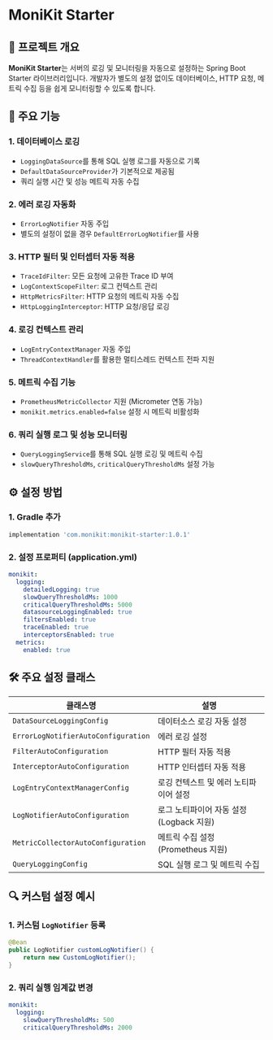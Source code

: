 # MoniKit Starter

## 📌 프로젝트 개요
**MoniKit Starter**는 서버의 로깅 및 모니터링을 자동으로 설정하는 Spring Boot Starter 라이브러리입니다.
개발자가 별도의 설정 없이도 데이터베이스, HTTP 요청, 메트릭 수집 등을 쉽게 모니터링할 수 있도록 합니다.

## 🔧 주요 기능

### 1. **데이터베이스 로깅**
- `LoggingDataSource`를 통해 SQL 실행 로그를 자동으로 기록
- `DefaultDataSourceProvider`가 기본적으로 제공됨
- 쿼리 실행 시간 및 성능 메트릭 자동 수집

### 2. **에러 로깅 자동화**
- `ErrorLogNotifier` 자동 주입
- 별도의 설정이 없을 경우 `DefaultErrorLogNotifier`를 사용

### 3. **HTTP 필터 및 인터셉터 자동 적용**
- `TraceIdFilter`: 모든 요청에 고유한 Trace ID 부여
- `LogContextScopeFilter`: 로그 컨텍스트 관리
- `HttpMetricsFilter`: HTTP 요청의 메트릭 자동 수집
- `HttpLoggingInterceptor`: HTTP 요청/응답 로깅

### 4. **로깅 컨텍스트 관리**
- `LogEntryContextManager` 자동 주입
- `ThreadContextHandler`를 활용한 멀티스레드 컨텍스트 전파 지원

### 5. **메트릭 수집 기능**
- `PrometheusMetricCollector` 지원 (Micrometer 연동 가능)
- `monikit.metrics.enabled=false` 설정 시 메트릭 비활성화

### 6. **쿼리 실행 로그 및 성능 모니터링**
- `QueryLoggingService`를 통해 SQL 실행 로깅 및 메트릭 수집
- `slowQueryThresholdMs`, `criticalQueryThresholdMs` 설정 가능

## ⚙️ 설정 방법

### 1. **Gradle 추가**
```gradle
implementation 'com.monikit:monikit-starter:1.0.1'
```

### 2. **설정 프로퍼티 (application.yml)**
```yaml
monikit:
  logging:
    detailedLogging: true
    slowQueryThresholdMs: 1000
    criticalQueryThresholdMs: 5000
    datasourceLoggingEnabled: true
    filtersEnabled: true
    traceEnabled: true
    interceptorsEnabled: true
  metrics:
    enabled: true
```

## 🛠 주요 설정 클래스
| 클래스명 | 설명 |
|----------|---------------------------------|
| `DataSourceLoggingConfig` | 데이터소스 로깅 자동 설정 |
| `ErrorLogNotifierAutoConfiguration` | 에러 로깅 설정 |
| `FilterAutoConfiguration` | HTTP 필터 자동 적용 |
| `InterceptorAutoConfiguration` | HTTP 인터셉터 자동 적용 |
| `LogEntryContextManagerConfig` | 로깅 컨텍스트 및 에러 노티파이어 설정 |
| `LogNotifierAutoConfiguration` | 로그 노티파이어 자동 설정 (Logback 지원) |
| `MetricCollectorAutoConfiguration` | 메트릭 수집 설정 (Prometheus 지원) |
| `QueryLoggingConfig` | SQL 실행 로그 및 메트릭 수집 |

## 🔍 커스텀 설정 예시
### 1. **커스텀 `LogNotifier` 등록**
```java
@Bean
public LogNotifier customLogNotifier() {
    return new CustomLogNotifier();
}
```

### 2. **쿼리 실행 임계값 변경**
```yaml
monikit:
  logging:
    slowQueryThresholdMs: 500
    criticalQueryThresholdMs: 2000
```


